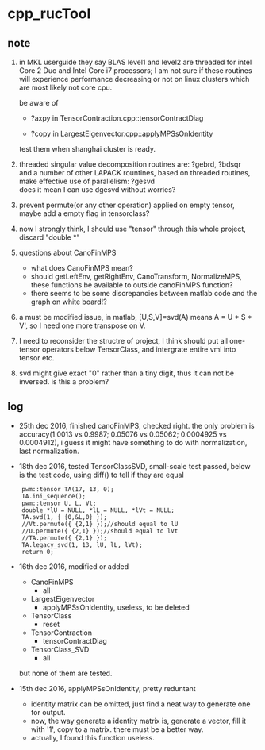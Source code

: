 # cpp_rucTool

## note
1) in MKL userguide they say BLAS level1 and level2 are threaded for intel Core 2 Duo and Intel Core i7 processors; I am not sure if these routines will experience performance decreasing or not on linux clusters which are most likely not core cpu.

	be aware of 
    * ?axpy in TensorContraction.cpp::tensorContractDiag

    * ?copy in LargestEigenvector.cpp::applyMPSsOnIdentity

	test them when shanghai cluster is ready.
2) threaded singular value decomposition routines are: ?gebrd, ?bdsqr  
and a number of other LAPACK rountines, based on threaded routines, make effective use of parallelism: ?gesvd  
does it mean I can use dgesvd without worries?

3) prevent permute(or any other operation) applied on empty tensor, maybe add a empty flag in tensorclass?

4) now I strongly think, I should use "tensor" through this whole project, discard "double *"

5) questions about CanoFinMPS
    * what does CanoFinMPS mean?
    * should getLeftEnv, getRightEnv, CanoTransform, NormalizeMPS, these functions be available to outside canoFinMPS function?
	* there seems to be some discrepancies between matlab code and the graph on white board!?

6) a must be modified issue, in matlab, [U,S,V]=svd(A) means A = U * S * V', so I need one more transpose on V.

7) I need to reconsider the structre of project, I think should put all one-tensor operators below TensorClass, and intergrate entire vml into tensor etc.

8) svd might give exact "0" rather than a tiny digit, thus it can not be inversed. is this a problem?

## log

* 25th dec 2016, finished canoFinMPS, checked right. the only problem is accuracy(1.0013 vs 0.9987; 0.05076 vs 0.05062; 0.0004925 vs 0.0004912), i guess it might have something to do with normalization, last normalization.

* 18th dec 2016, tested TensorClassSVD, small-scale test passed, below is the test code, using diff() to tell if they are equal
```
 	pwm::tensor TA(17, 13, 0);
	TA.ini_sequence();
	pwm::tensor U, L, Vt;
	double *lU = NULL, *lL = NULL, *lVt = NULL;
	TA.svd(1, { {0,&L,0} });
	//Vt.permute({ {2,1} });//should equal to lU
	//U.permute({ {2,1} });//should equal to lVt
	//TA.permute({ {2,1} });
	TA.legacy_svd(1, 13, lU, lL, lVt);
	return 0;
```


* 16th dec 2016, modified or added
    * CanoFinMPS
        * all
    * LargestEigenvector
        * applyMPSsOnIdentity, useless, to be deleted
    * TensorClass
        * reset
    * TensorContraction
        * tensorContractDiag
    * TensorClass_SVD
        * all 

	but none of them are tested. 


* 15th dec 2016, applyMPSsOnIdentity, pretty reduntant
    * identity matrix can be omitted, just find a neat way to generate one for output.
	* now, the way generate a identity matrix is, generate a vector, fill it with '1', copy to a matrix. there must be a better way.
	* actually, I found this function useless.